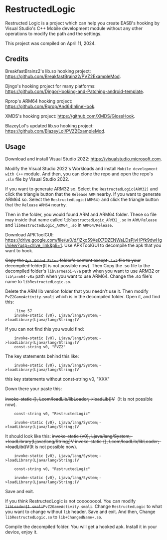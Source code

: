 # RestructedLogic

Restructed Logic is a project which can help you create EASB's hooking by Visual Studio's C++ Mobile development module without any other operations to modify the path and the settings.

This project was compiled on April 11, 2024.

## Credits

BreakfastBrainz2's lib.so hooking project: <https://github.com/BreakfastBrainz2/PVZ2ExampleMod>.

Djngo's hooking project for many platforms: <https://github.com/Djngo/Hooking-and-Patching-android-template>.

Rprop's ARM64 hooking project: <https://github.com/Rprop/And64InlineHook>.

XMDS's hooking project: <https://github.com/XMDS/GlossHook>.

BlazeyLol's updated lib.so hooking project:
<https://github.com/BlazeyLol/PVZ2ExampleMod>.

## Usage

Download and install Visual Studio 2022: <https://visualstudio.microsoft.com>.

Modify the Visual Studio 2022's Workloads and install `Mobile development with C++` module. And then, you can clone the repo and open the repo's `.sln` file by Visual Studio 2022.

If you want to generate ARM32 so. Select the `RestructedLogic(ARM32)` and click the triangle button that the `Release` `ARM` nearby.  If you want to generate ARM64 so. Select the `RestructedLogic(ARM64)` and click the triangle button that the `Release` `ARM64` nearby.

Then in the folder, you would found ARM and ARM64 folder. These so file may inside that name called `libRestructedLogic_ARM32_.so` in `ARM/Release` and `libRestructedLogic_ARM64_.so` in `ARM64/Release`.

Download APKToolGUI: <https://drive.google.com/file/u/0/d/1Zko59XeiX7DZENWaLDsPjvHPfk9dwHgi/view?usp=drive_link&pli=1>. Use APKToolGUI to decompile the apk that you want to hook.

~~Copy the `Apk Added Files` folder's content except `.txt` file to your decompiled folder~~(It is not possible now). Then Copy the .so file to the decompiled folder's `lib\armeabi-v7a` path when you want to use ARM32 or `lib\arm64-v8a` path when you want to use ARM64. Change the .so file's name to `libRestructedLogic.so`.

Delete the ARM lib version folder that you needn't use it.
Then modify `PvZ2GameActivity.smali` which is in the decompiled folder. Open it, and find this:

``` 
    .line 57  
    invoke-static {v0}, Ljava/lang/System;->loadLibrary(Ljava/lang/String;)V   
```

If you can not find this you would find:

```
    invoke-static {v0}, Ljava/lang/System;->loadLibrary(Ljava/lang/String;)V  
    const-string v0, "PVZ2"
```

The key statements behind this like:

```
    invoke-static {v0}, Ljava/lang/System;->loadLibrary(Ljava/lang/String;)V
```

this key statements without const-string v0, "XXX"

Down there your paste this:

~~invoke-static {}, Lcom/loadLib/libLoader;->loadLib()V~~（It is not possible now).

```
    const-string v0, "RestructedLogic"

    invoke-static {v0}, Ljava/lang/System;->loadLibrary(Ljava/lang/String;)V
```

It should look like this:
~~invoke-static {v0}, Ljava/lang/System;->loadLibrary(Ljava/lang/String;)V
invoke-static {}, Lcom/loadLib/libLoader;->loadLib()V~~(It is not possible now).
```
    invoke-static {v0}, Ljava/lang/System;->loadLibrary(Ljava/lang/String;)V

    const-string v0, "RestructedLogic"

    invoke-static {v0}, Ljava/lang/System;->loadLibrary(Ljava/lang/String;)V
```
Save and exit.  

If you think RestructedLogic is not cooooooool. You can modify ~~`libLoader$1.smali`~~`PvZ2GameActivity.smali`. Change `RestructedLogic` to what you want to change without `lib` header. Save and exit. And then, Change `libRestructedLogic.so` to `lib+ChangedName+.so`.  

Compile the decompiled folder. You will get a hooked apk. Install it in your device, enjoy it.
